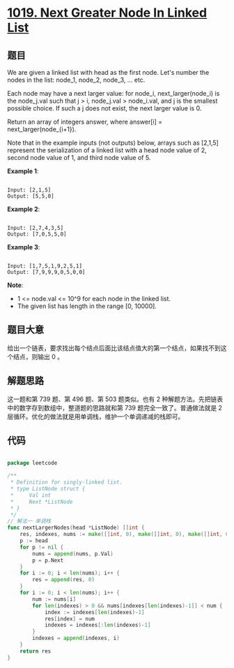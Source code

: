 # [1019. Next Greater Node In Linked List](https://leetcode.com/problems/next-greater-node-in-linked-list/)

## 题目

We are given a linked list with head as the first node.  Let's number the nodes in the list: node\_1, node\_2, node\_3, ... etc.

Each node may have a next larger value: for node_i, next\_larger(node\_i) is the node\_j.val such that j > i, node\_j.val > node\_i.val, and j is the smallest possible choice.  If such a j does not exist, the next larger value is 0.

Return an array of integers answer, where answer[i] = next\_larger(node\_{i+1}).

Note that in the example inputs (not outputs) below, arrays such as [2,1,5] represent the serialization of a linked list with a head node value of 2, second node value of 1, and third node value of 5.

 

**Example 1**:

```

Input: [2,1,5]
Output: [5,5,0]

```

**Example 2**:

```

Input: [2,7,4,3,5]
Output: [7,0,5,5,0]

```

**Example 3**:

```

Input: [1,7,5,1,9,2,5,1]
Output: [7,9,9,9,0,5,0,0]

```

**Note**:

- 1 <= node.val <= 10^9 for each node in the linked list.
- The given list has length in the range [0, 10000].


## 题目大意

给出一个链表，要求找出每个结点后面比该结点值大的第一个结点，如果找不到这个结点，则输出 0 。


## 解题思路

这一题和第 739 题、第 496 题、第 503 题类似。也有 2 种解题方法。先把链表中的数字存到数组中，整道题的思路就和第 739 题完全一致了。普通做法就是 2 层循环。优化的做法就是用单调栈，维护一个单调递减的栈即可。




## 代码

```go

package leetcode

/**
 * Definition for singly-linked list.
 * type ListNode struct {
 *     Val int
 *     Next *ListNode
 * }
 */
// 解法一 单调栈
func nextLargerNodes(head *ListNode) []int {
	res, indexes, nums := make([]int, 0), make([]int, 0), make([]int, 0)
	p := head
	for p != nil {
		nums = append(nums, p.Val)
		p = p.Next
	}
	for i := 0; i < len(nums); i++ {
		res = append(res, 0)
	}
	for i := 0; i < len(nums); i++ {
		num := nums[i]
		for len(indexes) > 0 && nums[indexes[len(indexes)-1]] < num {
			index := indexes[len(indexes)-1]
			res[index] = num
			indexes = indexes[:len(indexes)-1]
		}
		indexes = append(indexes, i)
	}
	return res
}

```